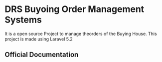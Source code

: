 # DRS Buyoing Order Management Systems 
 
It is a open source Project to manage theorders of the Buying House. This project is made using Laravel 5.2
## Official Documentation

